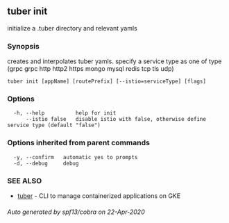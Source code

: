 ## tuber init

initialize a .tuber directory and relevant yamls

### Synopsis

creates and interpolates tuber yamls. specify a service type as one of type
(grpc grpc http http2 https mongo mysql redis tcp tls udp)

```
tuber init [appName] [routePrefix] [--istio=serviceType] [flags]
```

### Options

```
  -h, --help          help for init
      --istio false   disable istio with false, otherwise define service type (default "false")
```

### Options inherited from parent commands

```
  -y, --confirm   automatic yes to prompts
  -d, --debug     debug
```

### SEE ALSO

* [tuber](tuber.md)	 - CLI to manage containerized applications on GKE

###### Auto generated by spf13/cobra on 22-Apr-2020
